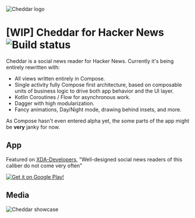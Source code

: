 ![Cheddar logo](https://github.com/adrianblancode/Cheddar/blob/master/media/cheddar-icon.png)

# [WIP] Cheddar for Hacker News ![Build status](https://github.com/adrianblancode/Cheddar/workflows/Build/badge.svg)

Cheddar is a social news reader for Hacker News. Currently it's being entirely rewritten with: 

*   All views written entirely in Compose.
*   Single activity fully Compose first architecture, based on composable units of business logic to drive both app behavior and the UI layer.
*   Kotlin Coroutines / Flow for asynchronous work.
*   Dagger with high modularization.
*   Fancy animations, Day/Night mode, drawing behind insets, and more.

As Compose hasn't even entered alpha yet, the some parts of the app might be **very** janky for now.


## App

Featured on [XDA-Developers](http://www.xda-developers.com/apps-of-the-week-material-facebook-hacker-news-web-making-and-pac-man/), "Well-designed social news readers of this caliber do not come very often"



[![Get it on Google Play!](http://adrianblan.co/images/google-play-badge.png)](https://play.google.com/store/apps/details?id=co.adrianblan.cheddar)

## Media

![Cheddar showcase](https://github.com/adrianblancode/Cheddar/blob/master/media/screen-showcase.gif)
